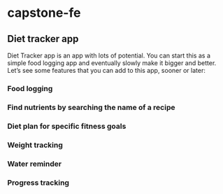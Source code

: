 # capstone-fe
## Diet tracker app
Diet Tracker app is an app with lots of potential. You can start this as a simple food logging app and eventually slowly make it bigger and better. Let’s see some features that you can add to this app, sooner or later:

### Food logging
### Find nutrients by searching the name of a recipe
### Diet plan for specific fitness goals
### Weight tracking
### Water reminder
### Progress tracking

